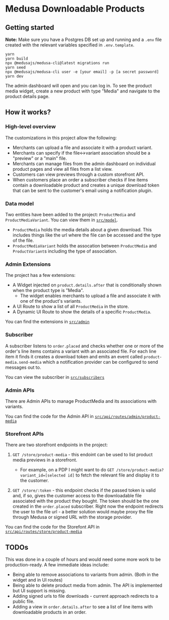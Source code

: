 # Medusa Downloadable Products

## Getting started

**Note:** Make sure you have a Postgres DB set up and running and a `.env` file created with the relevant variables specified in `.env.template`.

```
yarn
yarn build
npx @medusajs/medusa-cli@latest migrations run
yarn seed
npx @medusajs/medusa-cli user -e [your email] -p [a secret password]
yarn dev
```

The admin dashboard will open and you can log in. To see the product media widget, create a new product with type "Media" and navigate to the product details page.

## How it works?

### High-level overview

The customizations in this project allow the following:

- Merchants can upload a file and associate it with a product variant.
- Merchants can specify if the file<->variant association should be a "preview" or a "main" file.
- Merchants can manage files from the admin dashboard on individual product pages and view all files from a list view.
- Customers can view previews through a custom storefront API.
- When customers place an order a subscriber checks if line items contain a downloadable product and creates a unique download token that can be sent to the customer's email using a notification plugin.

### Data model

Two entities have been added to the project: `ProductMedia` and `ProductMediaVariant`. You can view them in [`src/model`](https://github.com/srindom/medusa-downloadable-products/tree/main/src/models).

- `ProductMedia` holds the media details about a given download. This includes things like the url where the file can be accessed and the type of the file.
- `ProductMediaVariant` holds the assocation between `ProductMedia` and `ProductVariant`s including the type of association.

### Admin Extensions

The project has a few extensions:

- A Widget injected on `product.details.after` that is conditionally shown when the product type is "Media".
  - The widget enables merchants to upload a file and associate it with one of the product's variants.
- A UI Route to show a list of all `ProductMedia` in the store.
- A Dynamic UI Route to show the details of a specific `ProductMedia`.

You can find the extensions in [`src/admin`](https://github.com/srindom/medusa-downloadable-products/tree/main/src/admin)

### Subscriber

A subscriber listens to `order.placed` and checks whether one or more of the order's line items contains a variant with an associated file. For each line item it finds it creates a download token and emits an event called `product-media.send-media` which a notification provider can be configured to send messages out to.

You can view the subscriber in [`src/subscribers`](https://github.com/srindom/medusa-downloadable-products/tree/main/src/subscribers)

### Admin APIs

There are Admin APIs to manage ProductMedia and its associations with variants.

You can find the code for the Admin API in [`src/api/routes/admin/product-media`](https://github.com/srindom/medusa-downloadable-products/tree/main/src/api/routes/admin/product-media)

### Storefront APIs

There are two storefront endpoints in the project:

1. `GET /store/product-media` - this endoint can be used to list product media previews in a storefront.

   - For example, on a PDP I might want to do `GET /store/product-media?variant_id=[selected id]` to fetch the relevant file and display it to the customer.

2. `GET /store/:token` - this endpoint checks if the passed token is valid and, if so, gives the customer access to the downloadable file associated with the product they bought. The token should be the one created in the `order.placed` subscriber. Right now the endpoint redirects the user to the file url - a better solution would maybe proxy the file through Medusa or signed URL with the storage provider.

You can find the code for the Storefont API in [`src/api/routes/store/product-media`](https://github.com/srindom/medusa-downloadable-products/tree/main/src/api/routes/store/product-media)


## TODOs

This was done in a couple of hours and would need some more work to be production-ready. A few immediate ideas include:

- Being able to remove associations to variants from admin. (Both in the widget and in UI routes)
- Being able to delete product media from admin. The API is implemented but UI support is missing.
- Adding signed urls to file downloads - current approach redirects to a public file.
- Adding a view in `order.details.after` to see a list of line items with downloadable products in an order.
